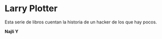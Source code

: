 # Larry Plotter

Esta serie de libros cuentan la historia de un hacker de los que hay pocos.

**Najli Y**
